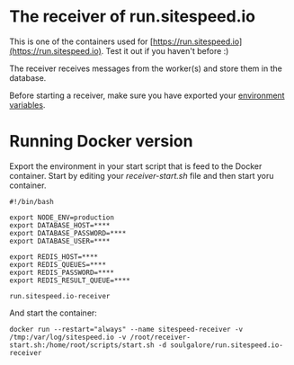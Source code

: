 # The receiver of run.sitespeed.io

This is one of the containers used for [https://run.sitespeed.io](https://run.sitespeed.io). Test it out if you haven't before :)

The receiver receives messages from the worker(s) and store them in the database.

Before starting a receiver, make sure you have exported your [environment variables](https://github.com/sitespeedio/run.sitespeed.io/blob/master/setup.sh).

# Running Docker version
Export the environment in your start script that is feed to the Docker container. Start by editing your *receiver-start.sh* file and then start yoru container.

~~~
#!/bin/bash

export NODE_ENV=production
export DATABASE_HOST=****
export DATABASE_PASSWORD=****
export DATABASE_USER=****

export REDIS_HOST=****
export REDIS_QUEUES=****
export REDIS_PASSWORD=****
export REDIS_RESULT_QUEUE=****

run.sitespeed.io-receiver
~~~

And start the container:

~~~
docker run --restart="always" --name sitespeed-receiver -v /tmp:/var/log/sitespeed.io -v /root/receiver-start.sh:/home/root/scripts/start.sh -d soulgalore/run.sitespeed.io-receiver
~~~
